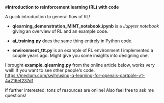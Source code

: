 #**Introduction to reinforcement learning (RL) with code**

A quick introduction to general flow of RL!

* **qlearning_demonstration_MINT_notebook.ipynb** is a *Jupyter notebook* giving an overview of RL and an example code.
* **ai_training.py** does the same thing entirely in Python code.

* **environment_ttt.py** is an example of RL environment I implemented a couple years ago. Might give you some insights into designing one. 

I brought **example_qlearning.py** from the online article below, works very well!
If you want to see other people's code.
https://medium.com/swlh/using-q-learning-for-openais-cartpole-v1-4a216ef237df

If further interested, tons of resources are online! Also feel free to ask me questions!
